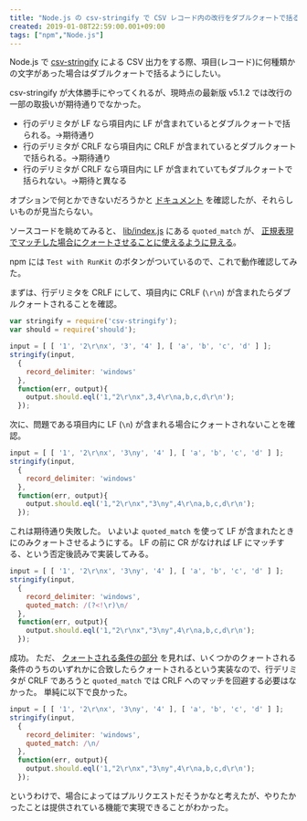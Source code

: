 ```yaml
---
title: "Node.js の csv-stringify で CSV レコード内の改行をダブルクォートで括る"
created: 2019-01-08T22:59:00.001+09:00
tags: ["npm","Node.js"]
---
```

Node.js で [csv-stringify](https://www.npmjs.com/package/csv-stringify) による CSV 出力をする際、項目(レコード)に何種類かの文字があった場合はダブルクォートで括るようにしたい。

csv-stringify が大体勝手にやってくれるが、現時点の最新版 v5.1.2 では改行の一部の取扱いが期待通りでなかった。

- 行のデリミタが LF なら項目内に LF が含まれているとダブルクォートで括られる。→期待通り
- 行のデリミタが CRLF なら項目内に CRLF が含まれているとダブルクォートで括られる。→期待通り
- 行のデリミタが CRLF なら項目内に LF が含まれていてもダブルクォートで括られない。→期待と異なる
<!--more-->

オプションで何とかできないだろうかと [ドキュメント](https://csv.js.org/stringify/options/) を確認したが、それらしいものが見当たらない。

ソースコードを眺めてみると、 [lib/index.js](https://github.com/adaltas/node-csv-stringify/blob/v5.1.2/lib/index.js) にある `quoted_match` が、 [正規表現でマッチした場合にクォートさせることに使えるように見える](https://github.com/adaltas/node-csv-stringify/blob/v5.1.2/lib/index.js#L395)。

npm には `Test with RunKit` のボタンがついているので、これで動作確認してみた。

まずは、行デリミタを CRLF にして、項目内に CRLF (`\r\n`) が含まれたらダブルクォートされることを確認。

```js
var stringify = require('csv-stringify');
var should = require('should');

input = [ [ '1', '2\r\nx', '3', '4' ], [ 'a', 'b', 'c', 'd' ] ];
stringify(input,
  {
    record_delimiter: 'windows'
  },
  function(err, output){
    output.should.eql('1,"2\r\nx",3,4\r\na,b,c,d\r\n');
  });
```

次に、問題である項目内に LF (`\n`) が含まれる場合にクォートされないことを確認。

```js
input = [ [ '1', '2\r\nx', '3\ny', '4' ], [ 'a', 'b', 'c', 'd' ] ];
stringify(input,
  {
    record_delimiter: 'windows'
  },
  function(err, output){
    output.should.eql('1,"2\r\nx","3\ny",4\r\na,b,c,d\r\n');
  });
```

これは期待通り失敗した。
いよいよ `quoted_match` を使って LF が含まれたときにのみクォートさせるようにする。
LF の前に CR がなければ LF にマッチする、という否定後読みで実装してみる。

```js
input = [ [ '1', '2\r\nx', '3\ny', '4' ], [ 'a', 'b', 'c', 'd' ] ];
stringify(input,
  {
    record_delimiter: 'windows',
    quoted_match: /(?<!\r)\n/
  },
  function(err, output){
    output.should.eql('1,"2\r\nx","3\ny",4\r\na,b,c,d\r\n');
  });
```

成功。
ただ、 [クォートされる条件の部分](https://github.com/adaltas/node-csv-stringify/blob/v5.1.2/lib/index.js#L399) を見れば、いくつかのクォートされる条件のうちのいずれかに合致したらクォートされるという実装なので、行デリミタが CRLF であろうと `quoted_match` では CRLF へのマッチを回避する必要はなかった。
単純に以下で良かった。

```js
input = [ [ '1', '2\r\nx', '3\ny', '4' ], [ 'a', 'b', 'c', 'd' ] ];
stringify(input,
  {
    record_delimiter: 'windows',
    quoted_match: /\n/
  },
  function(err, output){
    output.should.eql('1,"2\r\nx","3\ny",4\r\na,b,c,d\r\n');
  });
```

というわけで、場合によってはプルリクエストだそうかなと考えたが、やりたかったことは提供されている機能で実現できることがわかった。
